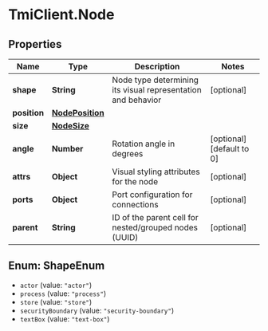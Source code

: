 # TmiClient.Node

## Properties
Name | Type | Description | Notes
------------ | ------------- | ------------- | -------------
**shape** | **String** | Node type determining its visual representation and behavior | [optional] 
**position** | [**NodePosition**](NodePosition.md) |  | 
**size** | [**NodeSize**](NodeSize.md) |  | 
**angle** | **Number** | Rotation angle in degrees | [optional] [default to 0]
**attrs** | **Object** | Visual styling attributes for the node | [optional] 
**ports** | **Object** | Port configuration for connections | [optional] 
**parent** | **String** | ID of the parent cell for nested/grouped nodes (UUID) | [optional] 

<a name="ShapeEnum"></a>
## Enum: ShapeEnum

* `actor` (value: `"actor"`)
* `process` (value: `"process"`)
* `store` (value: `"store"`)
* `securityBoundary` (value: `"security-boundary"`)
* `textBox` (value: `"text-box"`)

